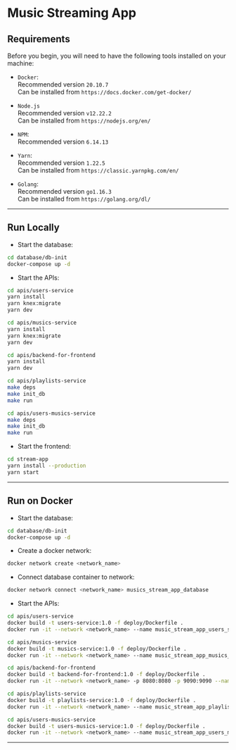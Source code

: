 # Music Streaming App

## Requirements

Before you begin, you will need to have the following tools installed on your machine:

- `Docker`:<br />
  Recommended version `20.10.7`<br />
  Can be installed from `https://docs.docker.com/get-docker/`

- `Node.js`<br />
  Recommended version `v12.22.2`<br />
  Can be installed from `https://nodejs.org/en/`

- `NPM`:<br />
  Recommended version `6.14.13`

- `Yarn`:<br />
  Recommended version `1.22.5`<br />
  Can be installed from `https://classic.yarnpkg.com/en/`

- `Golang`:<br />
  Recommended version `go1.16.3`<br />
  Can be installed from `https://golang.org/dl/`

---

## Run Locally

- Start the database:

```sh
cd database/db-init
docker-compose up -d
```

- Start the APIs:

```sh
cd apis/users-service
yarn install
yarn knex:migrate
yarn dev

cd apis/musics-service
yarn install
yarn knex:migrate
yarn dev

cd apis/backend-for-frontend
yarn install
yarn dev

cd apis/playlists-service
make deps
make init_db
make run

cd apis/users-musics-service
make deps
make init_db
make run
```

- Start the frontend:

```sh
cd stream-app
yarn install --production
yarn start
```

---

## Run on Docker

- Start the database:

```sh
cd database/db-init
docker-compose up -d
```

- Create a docker network:

```sh
docker network create <network_name>
```

- Connect database container to network:

```sh
docker network connect <network_name> musics_stream_app_database
```

- Start the APIs:

```sh
cd apis/users-service
docker build -t users-service:1.0 -f deploy/Dockerfile .
docker run -it --network <network_name> --name music_stream_app_users_service --rm users-service:1.0

cd apis/musics-service
docker build -t musics-service:1.0 -f deploy/Dockerfile .
docker run -it --network <network_name> --name music_stream_app_musics_service --rm musics-service:1.0

cd apis/backend-for-frontend
docker build -t backend-for-frontend:1.0 -f deploy/Dockerfile .
docker run -it --network <network_name> -p 8080:8080 -p 9090:9090 --name music_stream_app_backend_for_frontend --rm backend-for-frontend:1.0

cd apis/playlists-service
docker build -t playlists-service:1.0 -f deploy/Dockerfile .
docker run -it --network <network_name> --name music_stream_app_playlists_service --rm playlists-service:1.0

cd apis/users-musics-service
docker build -t users-musics-service:1.0 -f deploy/Dockerfile .
docker run -it --network <network_name> --name music_stream_app_users_musics_service --rm users-musics-service:1.0
```

---
